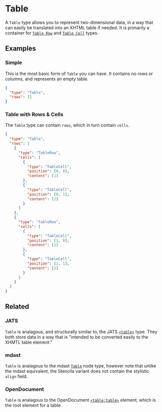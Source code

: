 # Table

A `Table` type allows you to represent two-dimensional data, in a way
that can easily be translated into an XHTML table if needed. It is primarily a
container for [`Table Row`](/schema/TableRow) and [`Table Cell`](/schema/TableCell) types.

## Examples

### Simple

This is the most basic form of `Table` you can have. It contains no rows or
columns, and represents an empty table.

```json
{
  "type": "Table",
  "rows": []
}
```

### Table with Rows & Cells

The `Table` type can contain `rows`, which in turn contain `cells`.

```json
{
  "type": "Table",
  "rows": [
    {
      "type": "TableRow",
      "cells": [
        {
          "type": "TableCell",
          "position": [0, 0],
          "content": [1]
        },
        {
          "type": "TableCell",
          "position": [0, 1],
          "content": [2]
        }
      ]
    },
    {
      "type": "TableRow",
      "cells": [
        {
          "type": "TableCell",
          "position": [1, 0],
          "content": [1]
        },
        {
          "type": "TableCell",
          "position": [1, 1],
          "content": [2]
        }
      ]
    }
  ]
}
```

## Related

### JATS

`Table` is analagous, and structurally similar to, the JATS
[`<table>`](https://jats.nlm.nih.gov/articleauthoring/tag-library/1.2/element/table.html) type.
They both store data in a way that is "intended to be converted easily to the
XHMTL table element."

### mdast

`Table` is analagous to the mdast
[`Table`](https://github.com/syntax-tree/mdast#table) node type, however note
that unlike the mdast equivalent, the Stencila variant does not contain the
stylistic `align` field.

### OpenDocument

`Table` is analagous to the OpenDocument
[`<table:table>`](http://docs.oasis-open.org/office/v1.2/os/OpenDocument-v1.2-os-part1.html#__RefHeading__1415586_253892949)
element, which is the root element for a table.
